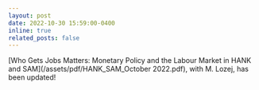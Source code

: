 ```yaml
---
layout: post
date: 2022-10-30 15:59:00-0400
inline: true
related_posts: false
---
```


[Who Gets Jobs Matters: Monetary Policy and the Labour Market in HANK and SAM](/assets/pdf/HANK_SAM_October 2022.pdf), with M. Lozej, has been updated!
